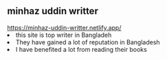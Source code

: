 <h2> minhaz uddin writter </h2>
 <a href="https://minhaz-uddin-writter.netlify.app/">https://minhaz-uddin-writter.netlify.app/ </a>
<li>this site is top writer in Bangladeh</li>
<li>They have gained a lot of reputation in Bangladesh</li>  
<li>I have benefited a lot from reading their books </li>

